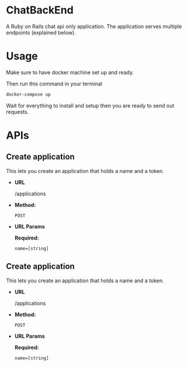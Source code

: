 # ChatBackEnd
A Ruby on Rails chat api only application. The application serves multiple endpoints (explained below).
# Usage
Make sure to have docker machine set up and ready.

Then run this command in your terminal
```bash
docker-compose up
```

Wait for everything to install and setup then you are ready to send out requests.

# APIs

**Create application**
----
  This lets you create an application that holds a name and a token.

* **URL**

  /applications
  
* **Method:**

   `POST` 
  
*  **URL Params**

   **Required:**
 
   `name=[string]`
   
**Create application**
----
  This lets you create an application that holds a name and a token.

* **URL**

  /applications
  
* **Method:**

   `POST` 
  
*  **URL Params**

   **Required:**
 
   `name=[string]`

  
